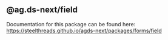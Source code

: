 ## @ag.ds-next/field

Documentation for this package can be found here: https://steelthreads.github.io/agds-next/packages/forms/field
